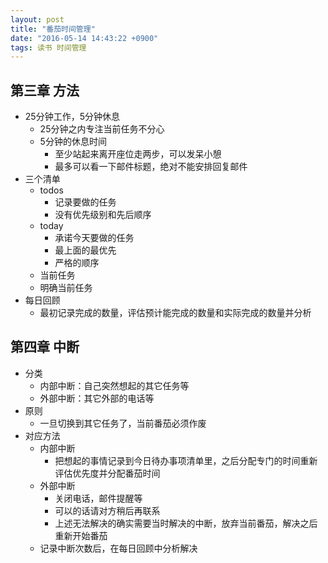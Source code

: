 ```yaml
---
layout: post
title: "番茄时间管理"
date: "2016-05-14 14:43:22 +0900"
tags: 读书 时间管理
---
```


## 第三章 方法
- 25分钟工作，5分钟休息
  - 25分钟之内专注当前任务不分心
  - 5分钟的休息时间
    - 至少站起来离开座位走两步，可以发呆小憩
    - 最多可以看一下邮件标题，绝对不能安排回复邮件
- 三个清单
  - todos
    - 记录要做的任务
    - 没有优先级别和先后顺序
  - today
    - 承诺今天要做的任务
    - 最上面的最优先
    - 严格的顺序
  -  当前任务
    - 明确当前任务
- 每日回顾
  - 最初记录完成的数量，评估预计能完成的数量和实际完成的数量并分析

## 第四章 中断
- 分类
  - 内部中断：自己突然想起的其它任务等
  - 外部中断：其它外部的电话等
- 原则
  - 一旦切换到其它任务了，当前番茄必须作废
- 对应方法
  - 内部中断
    - 把想起的事情记录到今日待办事项清单里，之后分配专门的时间重新评估优先度并分配番茄时间
  - 外部中断
    - 关闭电话，邮件提醒等
    - 可以的话请对方稍后再联系
    - 上述无法解决的确实需要当时解决的中断，放弃当前番茄，解决之后重新开始番茄
  - 记录中断次数后，在每日回顾中分析解决
